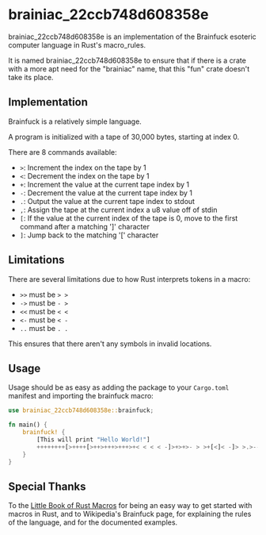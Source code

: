 # brainiac_22ccb748d608358e

brainiac\_22ccb748d608358e is an implementation of the Brainfuck esoteric computer language in Rust's macro\_rules. 

It is named brainiac\_22ccb748d608358e to ensure that if there is a crate with a more apt need for the "brainiac" name, that this
"fun" crate doesn't take its place.

## Implementation

Brainfuck is a relatively simple language.

A program is initialized with a tape of 30,000 bytes, starting at index 0.

There are 8 commands available:
- `>`: Increment the index on the tape by 1
- `<`: Decrement the index on the tape by 1
- `+`: Increment the value at the current tape index by 1
- `-`: Decrement the value at the current tape index by 1
- `.`: Output the value at the current tape index to stdout
- `,`: Assign the tape at the current index a  u8 value off of stdin
- `[`: If the value at the current index of the tape is 0, move to the first command after a matching ']' character
- `]`: Jump back to the matching '[' character

## Limitations
There are several limitations due to how Rust interprets tokens in a macro:
- `>>` must be `> >`
- `->` must be `- >`
- `<<` must be `< <`
- `<-` must be `< -`
- `..` must be `. .`

This ensures that there aren't any symbols in invalid locations.

## Usage

Usage should be as easy as adding the package to your `Cargo.toml` manifest and
importing the brainfuck macro:

```rust
use brainiac_22ccb748d608358e::brainfuck;

fn main() {
    brainfuck! { 
        [This will print "Hello World!"] 
        ++++++++[>++++[>++>+++>+++>+< < < < -]>+>+>- > >+[<]< -]> >.>---.+++++++. .+++. > >.< -.<.+++.------.--------.> >+.>++.    
    }
}
```

## Special Thanks

To the [Little Book of Rust Macros](https://danielkeep.github.io/tlborm/book/index.html) for being an easy way to get started with macros in Rust,
and to Wikipedia's Brainfuck page, for explaining the rules of the language, and for the documented examples.
